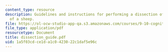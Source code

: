```yaml
---
content_type: resource
description: Guidelines and instructions for performing a dissection of the brain
  of a sheep.
file: https://ol-ocw-studio-app-qa.s3.amazonaws.com/courses/9-10-cognitive-neuroscience-spring-2006/1a5f03cdce1da1c0423022c1daf5e96c_dissection_guide.pdf
file_type: application/pdf
resourcetype: Document
title: dissection_guide.pdf
uid: 1a5f03cd-ce1d-a1c0-4230-22c1daf5e96c
---
```

